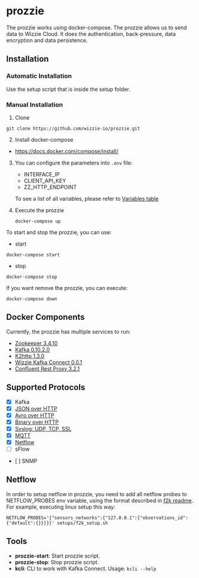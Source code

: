 # prozzie

The prozzie works using docker-compose. The prozzie allows us to send data to Wizzie Cloud. It does the authentication, back-pressure, data encryption and data persistence.

## Installation

### Automatic Installation

Use the setup script that is inside the setup folder.

### Manual Installation

1. Clone

  ```
  git clone https://github.com/wizzie-io/prozzie.git
  ```

2. Install docker-compose

  * https://docs.docker.com/compose/install/

3. You can configure the parameters into `.env` file:
    * INTERFACE_IP
    * CLIENT_API_KEY
    * ZZ_HTTP_ENDPOINT

    To see a list of all variables, please refer to
    [Variables table](VARIABLES.md)

4. Execute the prozzie

   ```
   docker-compose up
   ```

To start and stop the prozzie, you can use:

  * start

  ```
  docker-compose start
  ```

  * stop

  ```
  docker-compose stop
  ```

If you want remove the prozzie, you can execute:

   ```
   docker-compose down
   ```

## Docker Components

Currently, the prozzie has multiple services to run:

 - [Zookeeper 3.4.10](https://hub.docker.com/_/zookeeper/)
 - [Kafka 0.10.2.0](https://hub.docker.com/r/wurstmeister/kafka/)
 - [K2http 1.3.0](https://github.com/wizzie-io/k2http)
 - [Wizzie Kafka Connect 0.0.1](https://github.com/wizzie-io/kafka-connect-docker)
 - [Confluent Rest Proxy 3.2.1](https://github.com/wizzie-io/prozzie/tree/master/dockers/confluent-rest-proxy/)

## Supported Protocols

- [x] Kafka
- [x] [JSON over HTTP](http://docs.confluent.io/3.0.0/kafka-rest/docs/intro.html#produce-and-consume-json-messages)
- [x] [Avro over HTTP](http://docs.confluent.io/3.0.0/kafka-rest/docs/intro.html#produce-and-consume-avro-messages)
- [x] [Binary over HTTP](http://docs.confluent.io/3.0.0/kafka-rest/docs/intro.html#produce-and-consume-binary-messages)
- [x] [Syslog: UDP, TCP, SSL](https://github.com/jcustenborder/kafka-connect-syslog)
- [x] [MQTT](https://github.com/evokly/kafka-connect-mqtt)
- [x] [Netflow](https://github.com/wizzie-io/f2k)
- [ ] sFlow
- [ ] SNMP

## Netflow
In order to setup netflow in prozzie, you need to add all netflow probes to
NETFLOW_PROBES env variable, using the format described in
[f2k readme](https://github.com/wizzie-io/f2k/blob/master/README.md#sensors-config).
For example, executing linux setup this way:

```
NETFLOW_PROBES='{"sensors_networks":{"127.0.0.1":{"observations_id":{"default":{}}}}}' setups/f2k_setup.sh
```

## Tools
 * **prozzie-start**: Start prozzie script.
 * **prozzie-stop**: Stop prozzie script.
 * **kcli**: CLI to work with Kafka Connect. Usage: `kcli --help`
